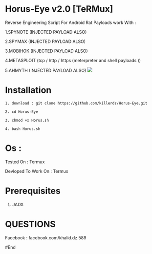# Horus-Eye v2.0 [TeRMux]

Reverse Engineering Script For Android Rat Payloads work With :

1.SPYNOTE (INJECTED PAYLOAD ALSO)

2.SPYMAX (INJECTED PAYLOAD ALSO)

3.MOBIHOK (INJECTED PAYLOAD ALSO)

4.METASPLOIT (tcp / http / https (meterpreter and shell payloads ))

5.AHMYTH (INJECTED PAYLOAD ALSO)
![](https://e.top4top.io/p_161218yp41.jpg)

# Installation
```
1. download : git clone https://github.com/killerdz/Horus-Eye.git

2. cd Horus-Eye

3. chmod +x Horus.sh

4. bash Horus.sh 
```

# Os : 

Tested On : Termux

Devloped To Work On : Termux 

# Prerequisites

1. JADX

# QUESTIONS


Facebook : facebook.com/khalid.dz.589


        






#End
